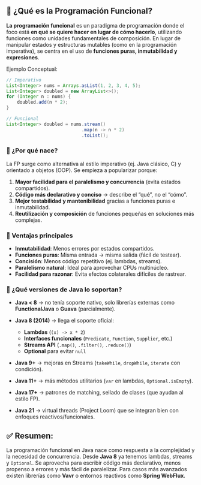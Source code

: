 ## 📌 ¿Qué es la Programación Funcional?

**La programación funcional** es un paradigma de programación donde el foco está **en qué se quiere hacer en lugar de cómo hacerlo**, utilizando funciones como unidades fundamentales de composición.
En lugar de manipular estados y estructuras mutables (como en la programación imperativa), se centra en el uso de **funciones puras, inmutabilidad y expresiones**.

Ejemplo Conceptual:
```java
// Imperativo
List<Integer> nums = Arrays.asList(1, 2, 3, 4, 5);
List<Integer> doubled = new ArrayList<>();
for (Integer n : nums) {
    doubled.add(n * 2);
}

// Funcional
List<Integer> doubled = nums.stream()
                            .map(n -> n * 2)
                            .toList();
```

### 📌 ¿Por qué nace?
La FP surge como alternativa al estilo imperativo (ej. Java clásico, C) y orientado a objetos (OOP).
Se empieza a popularizar porque:

1. **Mayor facilidad para el paralelismo y concurrencia** (evita estados compartidos).
2. **Código más declarativo y conciso** → describe el “qué”, no el “cómo”.
3. **Mejor testabilidad y mantenibilidad** gracias a funciones puras e inmutabilidad.
4. **Reutilización y composición** de funciones pequeñas en soluciones más complejas.

### 📌 Ventajas principales
- **Inmutabilidad**: Menos errores por estados compartidos.
- **Funciones puras**: Misma entrada → misma salida (fácil de testear).
- **Concisión**: Menos código repetitivo (ej. lambdas, streams).
- **Paralelismo natural**: Ideal para aprovechar CPUs multinúcleo.
- **Facilidad para razonar**: Evita efectos colaterales difíciles de rastrear.

### 📌 ¿Qué versiones de Java lo soportan?
- **Java < 8** → no tenía soporte nativo, solo librerías externas como **FunctionalJava** o **Guava** (parcialmente).

- **Java 8 (2014)** → llega el soporte oficial:
    - **Lambdas** (`(x) -> x * 2`)
    - **Interfaces funcionales** (`Predicate`, `Function`, `Supplier`, etc.)
    - **Streams API** (`.map()`, `.filter()`, `.reduce()`)
    - **Optional** para evitar `null`

- **Java 9+** → mejoras en Streams (`takeWhile`, `dropWhile`, `iterate` con condición).

- **Java 11+** → más métodos utilitarios (`var` en lambdas, `Optional.isEmpty`).

- **Java 17+** → patrones de matching, sellado de clases (que ayudan al estilo FP).

- **Java 21** → virtual threads (Project Loom) que se integran bien con enfoques reactivos/funcionales.

## ✅ Resumen:
La programación funcional en Java nace como respuesta a la complejidad y la necesidad de concurrencia. Desde **Java 8** ya tenemos lambdas, streams y `Optional`. Se aprovecha para escribir código más declarativo, menos propenso a errores y más fácil de paralelizar. Para casos más avanzados existen librerías como **Vavr** o entornos reactivos como **Spring WebFlux**.